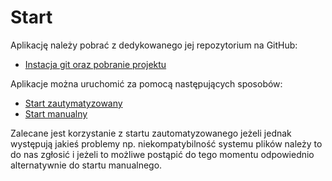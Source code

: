 # Start

Aplikację należy pobrać z dedykowanego jej repozytorium na GitHub:

- [Instacja git oraz pobranie projektu](/chapter_1/download_app.html)

Aplikacje można uruchomić za pomocą następujących sposobów:

- [Start zautymatyzowany](/chapter_1/automated.html)
- [Start manualny](/chapter_1/manual.html)

Zalecane jest korzystanie z startu zautomatyzowanego jeżeli jednak występują jakieś problemy np. niekompatybilność systemu plików należy to do nas zgłosić i jeżeli to możliwe postąpić do tego momentu odpowiednio alternatywnie do startu manualnego.
